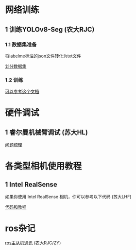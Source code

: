 # 网络训练

## 1 训练YOLOv8-Seg (农大RJC)
### 1.1 数据集准备

[将labelme标注的json文件转化为txt文件](./data_convert_scripts/labelme2yolo.py)

[划分数据集](./data_convert_scripts/split_dataset.py)

### 1.2 训练
[可以参考这个文档](https://blog.csdn.net/m0_70140421/article/details/129052132)


# 硬件调试

## 1 睿尔曼机械臂调试 (苏大HL)

[问题梳理](./realman_robot_issues.md)

# 各类型相机使用教程

## 1 Intel RealSense

如果你使用 Intel RealSense 相机，你可以参考以下代码 (苏大LHF)

[代码和教程](./Image-Capture-With-RealSense/README_CN.md)

# ros杂记

[ros主从机通讯](./ros_connect.md) (农大RJC/ZY)
